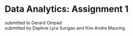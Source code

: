 # Data Analytics: Assignment 1

submitted to Gerard Ompad <br/> 
submitted by Daphne Lyra Surigao and Kim Andre Mauring
